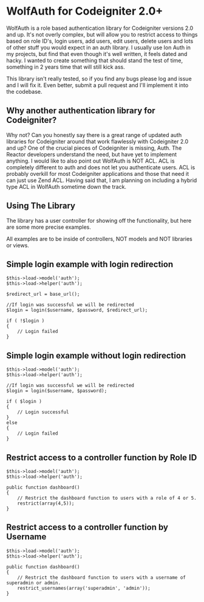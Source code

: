 # WolfAuth for Codeigniter 2.0+

WolfAuth is a role based authentication library for Codeigniter versions 2.0 and up. It's not overly complex, but will allow you to restrict access to things based on role ID's, login users, add users, edit users, delete users and lots of other stuff you would expect in an auth library. I usually use Ion Auth in my projects, but find that even though it's well written, it feels dated and hacky. I wanted to create something that should stand the test of time, something in 2 years time that will still kick ass.

This library isn't really tested, so if you find any bugs please log and issue and I will fix it. Even better, submit a pull request and I'll implement it into the codebase.

## Why another authentication library for Codeigniter?

Why not? Can you honestly say there is a great range of updated auth libraries for Codeigniter around that work flawlessly with Codeigniter 2.0 and up? One of the crucial pieces of Codeigniter is missing, Auth. The Reactor developers understand the need, but have yet to implement anything. I would like to also point out WolfAuth is NOT ACL. ACL is completely different to auth and does not let you authenticate users. ACL is probably overkill for most Codeigniter applications and those that need it can just use Zend ACL. Having said that, I am planning on including a hybrid type ACL in WolfAuth sometime down the track.

## Using The Library

The library has a user controller for showing off the functionality, but here are some more precise examples.

All examples are to be inside of controllers, NOT models and NOT libraries or views.

## Simple login example with login redirection

    $this->load->model('auth');
    $this->load->helper('auth');

    $redirect_url = base_url();

    //If login was successful we will be redirected
    $login = login($username, $password, $redirect_url);

    if ( !$login )
    {
	    // Login failed
    }

## Simple login example without login redirection

    $this->load->model('auth');
    $this->load->helper('auth');

    //If login was successful we will be redirected
    $login = login($username, $password);

    if ( $login )
    {
	    // Login successful
    }
    else
    {
	    // Login failed
    }
    
## Restrict access to a controller function by Role ID

    $this->load->model('auth');
    $this->load->helper('auth');

    public function dashboard()
    {
        // Restrict the dashboard function to users with a role of 4 or 5.
        restrict(array(4,5));
    }
    
## Restrict access to a controller function by Username

    $this->load->model('auth');
    $this->load->helper('auth');

    public function dashboard()
    {
        // Restrict the dashboard function to users with a username of superadmin or admin.
        restrict_usernames(array('superadmin', 'admin'));
    }